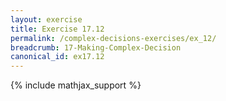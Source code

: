 ```yaml
---
layout: exercise
title: Exercise 17.12
permalink: /complex-decisions-exercises/ex_12/
breadcrumb: 17-Making-Complex-Decision
canonical_id: ex17.12
---
```


{% include mathjax_support %}
